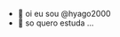 - 👋 oi eu sou @hyago2000
- 👀 so quero estuda ...

<!---
hyago2000/hyago2000 is a ✨ special ✨ repository because its `README.md` (this file) appears on your GitHub profile.
You can click the Preview link to take a look at your changes.
--->
